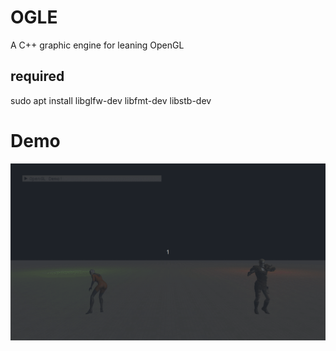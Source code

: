 # OGLE 
A C++ graphic engine for leaning OpenGL

## required 
sudo apt install libglfw-dev libfmt-dev libstb-dev

# Demo
![Demo](imgs/demo.gif "Demo")
